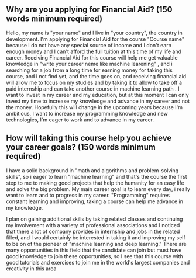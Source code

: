 ## Why are you applying for Financial Aid? (150 words minimum required)
Hello, my name is "your name" and I live in "your country", the country in development. I'm applying for Financial Aid for the course "Course name" because I do not have any special source of income and I don't earn enough money and I can't afford the full tuition at this time of my life and career. Receiving Financial Aid for this course will help me get valuable knowledge in "write your career neme like machine learening" , and i searching for a job from a long time for earning money for taking this course, and i not find yet, and the time goes on, and receiving financial aid will allow me to focus on my studies and by taking it to allow to take off a paid internship and can take another course in machine learning path . I want to invest in my career and my education, but at this moment I can only invest my time to increase my knowledge and advance in my career and not the money. Hopefully this will change in the upcoming years because I'm ambitious, I want to increase my programming knowledge and new technologies, I'm eager to work and to advance in my career.
## How will taking this course help you achieve your career goals? (150 words minimum required)
I have a solid background in "math and algorithms and problem-solving skills", so i eager to learn "machine learning" and that's the course the first step to me to making good projects that help the humanity for an easy life and solve the big problem. My main career goal is to learn every day, i really want to learn and to progress in my career. "Programming" requires constant learning and improving, taking a course can help me advance in my knowledge.

I plan on gaining additional skills by taking related classes and continuing my involvement with a variety of professional associations and I noticed that there a lot of company provides in internship and jobs in the related filled, and I would certainly be interested in taking it and improving my self to be on of the pioneer of "machine learning and deep learning." There are many opportunities in this field that the candidate can join but must have good knowledge to join these opportunities, so I see that this course with good tutorials and exercises to join me in the world's largest companies and creativity in this area
